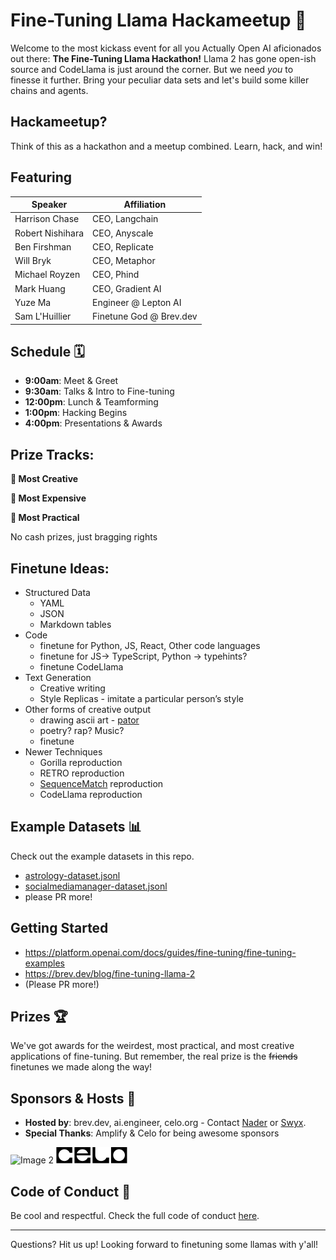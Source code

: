 # Fine-Tuning Llama Hackameetup 🦙

Welcome to the most kickass event for all you Actually Open AI aficionados out there: **The Fine-Tuning Llama Hackathon!** Llama 2 has gone open-ish source and CodeLlama is just around the corner. But we need _you_ to finesse it further. Bring your peculiar data sets and let's build some killer chains and agents.

## Hackameetup?

Think of this as a hackathon and a meetup combined. Learn, hack, and win!

## Featuring

| Speaker          | Affiliation             |
| ---------------- | ----------------------- |
| Harrison Chase   | CEO, Langchain          |
| Robert Nishihara | CEO, Anyscale           |
| Ben Firshman     | CEO, Replicate          |
| Will Bryk        | CEO, Metaphor           |
| Michael Royzen   | CEO, Phind              |
| Mark Huang       | CEO, Gradient AI        |
| Yuze Ma          | Engineer @ Lepton AI    |
| Sam L'Huillier   | Finetune God @ Brev.dev |

## Schedule 🗓

- **9:00am**: Meet & Greet
- **9:30am**: Talks & Intro to Fine-tuning
- **12:00pm**: Lunch & Teamforming
- **1:00pm**: Hacking Begins
- **4:00pm**: Presentations & Awards

## Prize Tracks:

**🎨 Most Creative**

**💸 Most Expensive**

**🤝 Most Practical**

No cash prizes, just bragging rights

## Finetune Ideas:

- Structured Data
    - YAML
    - JSON
    - Markdown tables
- Code
    - finetune for Python, JS, React, Other code languages
    - finetune for JS→ TypeScript, Python → typehints?
    - finetune CodeLlama
- Text Generation
    - Creative writing
    - Style Replicas - imitate a particular person’s style
- Other forms of creative output
    - drawing ascii art - [pator](https://patorjk.com/software/taag/#p=display&f=Cosmike&t=Hi%20SWYX)
    - poetry? rap? Music?
    - finetune
- Newer Techniques
    - Gorilla reproduction
    - RETRO reproduction
    - [SequenceMatch](https://news.ycombinator.com/item?id=36425375) reproduction
    - CodeLlama reproduction

## Example Datasets 📊

Check out the example datasets in this repo.

- [astrology-dataset.jsonl](astrology-dataset.jsonl)
- [socialmediamanager-dataset.jsonl](socialmediamanager-dataset.jsonl)
- please PR more!

## Getting Started

- https://platform.openai.com/docs/guides/fine-tuning/fine-tuning-examples
- https://brev.dev/blog/fine-tuning-llama-2
- (Please PR more!)

## Prizes 🏆

We've got awards for the weirdest, most practical, and most creative applications of fine-tuning. But remember, the real prize is the ~~friends~~ finetunes we made along the way!

## Sponsors & Hosts 🤝

- **Hosted by**: brev.dev, ai.engineer, celo.org - Contact [Nader](https://x.com/naderlikeladder) or [Swyx](https://x.com/swyx).
- **Special Thanks**: Amplify & Celo for being awesome sponsors

![Image 2](assets/samplify.png)
![Image 1](assets/celo.png)

## Code of Conduct 📜

Be cool and respectful. Check the full code of conduct [here](https://celoecosystem.com/sf-office/events).

---

Questions? Hit us up! Looking forward to finetuning some llamas with y'all!
